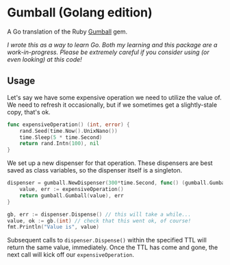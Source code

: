 # Gumball (Golang edition)

A Go translation of the Ruby [Gumball](https://github.com/kevinstuffandthings/gumball) gem.

_I wrote this as a way to learn Go. Both my learning and this package are a work-in-progress. Please be extremely careful if you consider
using (or even looking) at this code!_

## Usage
Let's say we have some expensive operation we need to utilize the value of. We need to refresh it occasionally, but if we sometimes get a
slightly-stale copy, that's ok.

```go
func expensiveOperation() (int, error) {
    rand.Seed(time.Now().UnixNano())
    time.Sleep(5 * time.Second)
    return rand.Intn(100), nil
}
```

We set up a new dispenser for that operation. These dispensers are best saved as class variables, so the dispenser itself is a singleton.

```go
dispenser = gumball.NewDispenser(300*time.Second, func() (gumball.Gumball, error) {
    value, err := expensiveOperation()
    return gumball.Gumball(value), err
}

gb, err := dispenser.Dispense() // this will take a while...
value, ok := gb.(int) // check that this went ok, of course!
fmt.Println("Value is", value)
```

Subsequent calls to `dispenser.Dispense()` within the specified TTL will return the same value, immediately.
Once the TTL has come and gone, the next call will kick off our `expensiveOperation`.
